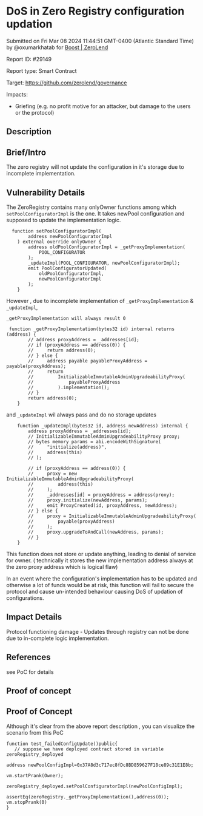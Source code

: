 
# DoS in Zero Registry configuration updation

Submitted on Fri Mar 08 2024 11:44:51 GMT-0400 (Atlantic Standard Time) by @oxumarkhatab for [Boost | ZeroLend](https://immunefi.com/bounty/zerolend-boost/)

Report ID: #29149

Report type: Smart Contract

Target: https://github.com/zerolend/governance

Impacts:
- Griefing (e.g. no profit motive for an attacker, but damage to the users or the protocol)

## Description
## Brief/Intro
The zero registry will not update the configuration in it's storage due to incomplete implementation.

## Vulnerability Details

The ZeroRegistry contains many onlyOwner functions among which 
`setPoolConfiguratorImpl` is the one.
It takes newPool configuration and supposed to update the implementation logic.

```
  function setPoolConfiguratorImpl(
        address newPoolConfiguratorImpl
    ) external override onlyOwner {
        address oldPoolConfiguratorImpl = _getProxyImplementation(
            POOL_CONFIGURATOR
        );
        _updateImpl(POOL_CONFIGURATOR, newPoolConfiguratorImpl);
        emit PoolConfiguratorUpdated(
            oldPoolConfiguratorImpl,
            newPoolConfiguratorImpl
        );
    }
```

However , due to incomplete implementation of `_getProxyImplementation` & `_updateImpl`,

`_getProxyImplementation will always result 0`

```
 function _getProxyImplementation(bytes32 id) internal returns (address) {
        // address proxyAddress = _addresses[id];
        // if (proxyAddress == address(0)) {
        //     return address(0);
        // } else {
        //     address payable payableProxyAddress = payable(proxyAddress);
        //     return
        //         InitializableImmutableAdminUpgradeabilityProxy(
        //             payableProxyAddress
        //         ).implementation();
        // }
        return address(0);
    }
```

and `_updateImpl` wil always pass and do no storage updates

```
    function _updateImpl(bytes32 id, address newAddress) internal {
        address proxyAddress = _addresses[id];
        // InitializableImmutableAdminUpgradeabilityProxy proxy;
        // bytes memory params = abi.encodeWithSignature(
        //     "initialize(address)",
        //     address(this)
        // );

        // if (proxyAddress == address(0)) {
        //     proxy = new InitializableImmutableAdminUpgradeabilityProxy(
        //         address(this)
        //     );
        //     _addresses[id] = proxyAddress = address(proxy);
        //     proxy.initialize(newAddress, params);
        //     emit ProxyCreated(id, proxyAddress, newAddress);
        // } else {
        //     proxy = InitializableImmutableAdminUpgradeabilityProxy(
        //         payable(proxyAddress)
        //     );
        //     proxy.upgradeToAndCall(newAddress, params);
        // }
    }
```
This function does not store or update anything, leading to denial of service for owner. ( technically it stores the new implementation address always at the zero proxy address which is logical flaw)

In an event where the configuration's implementation has to be updated and otherwise a lot of funds would be at risk, this function will fail to secure the protocol and cause un-intended behaviour causing DoS of updation of configurations.


## Impact Details
Protocol functioning damage - Updates through registry can not be done due to in-complete logic implementation.

## References
see PoC for details
        
## Proof of concept
## Proof of Concept
Although it's clear from the above report description , you can visualize the scenario from this PoC

```
function test_failedConfigUpdate()public{
   // suppose we have deployed contract stored in variable zeroRegistry_deployed

address newPoolConfigImpl=0x37A8d3c717ec8fDc8BD859627F18ce89c31E1E8b;

vm.startPrank(Owner);

zeroRegistry_deployed.setPoolConfiguratorImpl(newPoolConfigImpl);

assertEq(zeroRegistry._getProxyImplementation(),address(0));
vm.stopPrank(0)
}
```